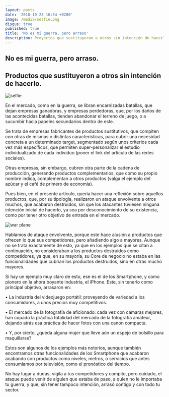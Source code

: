 ```yaml
---
layout: posts
date: '2018-10-23 10:54 +0200'
image: /media/selfie.png
disqus: true
published: true
title: 'No es mi guerra, pero arraso'
description: Proyectos que sustituyeron a otros sin intención de hacerlo
---
```

## No es mi guerra, pero arraso.

## Productos que sustituyeron a otros sin intención de hacerlo.

![selfie]({{site.baseurl}}/media/selfie.png)

En el mercado, como en la guerra, se libran encarnizadas batallas, que dejan empresas ganadoras, y empresas perdedoras, que, por los daños de las acontecidas batallas, tienden abandonar el terreno de juego, o a sucumbir hacia papeles secundarios dentro de este.

Se trata de empresas fabricantes de productos sustitutivos, que compiten con otras de mismas o distintas características, para cubrir una necesidad concreta a un determinado target, segmentado según unos criterios cada vez más específicos, que permiten super-personalizar el estudio individualizado de cada individuo (poner el link del artículo de las redes sociales).

Otras empresas, sin embargo, cubren otra parte de la cadena de producción, generando productos complementarios, que como su propio nombre indica, complementan a otros productos (valga el ejemplo del azúcar y el café de primero de economía).

Pues bien, en el presente artículo, quería hacer una reflexión sobre aquellos productos, que, por su tipología, realizaron un ataque envolvente a otros muchos, que acabaron destruidos, sin que los atacantes tuviesen ninguna intención inicial de hacerlo, ya sea por desconocimiento de su existencia, como por tener otro objetivo de entrada en el mercado.

![war plane]({{site.baseurl}}/media/fdsafds.png)

Hablamos de ataque envolvente, porque este hace alusión a productos que ofrecen lo que sus competidores, pero añadiendo algo a mayores. Aunque no se trata exactamente de esto, ya que en los ejemplos que se citan a continuación, no consideraban a los productos destruidos como competidores, ya que, en su mayoría, su Core de negocio no estaba en las funcionalidades que cubrían los productos destruidos, sino en otras mucho mayores.

Si hay un ejemplo muy claro de esto, ese es el de los Smartphone, y como pionero en la ahora boyante industria, el iPhone. Este, sin tenerlo como principal objetivo, arrasaron en:

•	La industria del videojuego portátil: proveyendo de variedad a los consumidores, a unos precios muy competitivos.

•	El mercado de la fotografía de aficionado: cada vez con cámaras mejores, han copado la práctica totalidad del mercado de la fotografía amateur, dejando atrás esa práctica de hacer fotos con una canon compacta. 

•	Y, por cierto, ¿queda alguna mujer que lleve aún un espejo de bolsillo para maquillarse?

Estos son algunos de los ejemplos más notorios, aunque también encontramos otras funcionalidades de los Smartphone que acabaron acabando con productos como niveles, metros, o servicios que antes consumíamos por televisión, como el pronóstico del tiempo.

No hay lugar a dudas, vigila a tus competidores y compite, pero cuidado, el ataque puede venir de alguien que estaba de paso, a quien no le importaba tu guerra, y que, sin tener tampoco intención, arrasó contigo y con todo tu sector.

